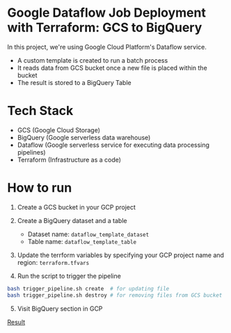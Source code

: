 # Google Dataflow Job Deployment with Terraform: GCS to BigQuery

In this project, we're using Google Cloud Platform's Dataflow service. 

- A custom template is created to run a batch process
- It reads data from GCS bucket once a new file is placed within the bucket
- The result is stored to a BigQuery Table

# Tech Stack

- GCS (Google Cloud Storage)
- BigQuery (Google serverless data warehouse)
- Dataflow (Google serverless service for executing data processing pipelines)
- Terraform (Infrastructure as a code)

# How to run

1. Create a GCS bucket in your GCP project
2. Create a BigQuery dataset and a table
    - Dataset name: `dataflow_template_dataset`
    - Table name: `dataflow_template_table`

3. Update the terrform variables by specifying your GCP project name and region: `terraform.tfvars`
4. Run the script to trigger the pipeline

```bash
bash trigger_pipeline.sh create  # for updating file
bash trigger_pipeline.sh destroy # for removing files from GCS bucket
```

5. Visit BigQuery section in GCP

[Result](/MLOps/Cloud/GCP/gcp_dataflow/gcs_to_bigquery/assets/GCP_Dataflow_intro.png)